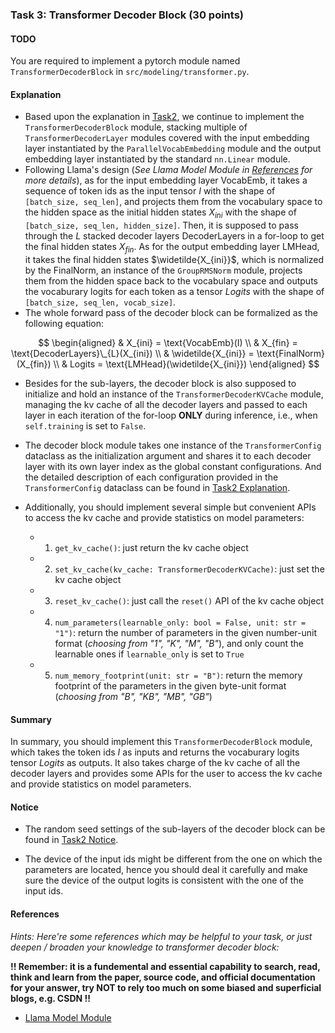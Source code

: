 ### Task 3: Transformer Decoder Block (30 points)


#### TODO

You are required to implement a pytorch module named `TransformerDecoderBlock` in `src/modeling/transformer.py`.


#### Explanation

* Based upon the explanation in [Task2](./task2.md), we continue to implement the `TransformerDecoderBlock` module, stacking multiple of `TransformerDecoderLayer` modules covered with the input embedding layer instantiated by the `ParallelVocabEmbedding` module and the output embedding layer instantiated by the standard `nn.Linear` module.
* Following Llama's design (*See Llama Model Module in [References](#references) for more details*), as for the input embedding layer $\text{VocabEmb}$, it takes a sequence of token ids as the input tensor $I$ with the shape of `[batch_size, seq_len]`, and projects them from the vocabulary space to the hidden space as the initial hidden states $X_{ini}$ with the shape of `[batch_size, seq_len, hidden_size]`. Then, it is supposed to pass through the $L$ stacked decoder layers $\text{DecoderLayers}$ in a for-loop to get the final hidden states $X_{fin}$. As for the output embedding layer $\text{LMHead}$, it takes the final hidden states $\widetilde{X_{ini}}$, which is normalized by the $\text{FinalNorm}$, an instance of the `GroupRMSNorm` module, projects them from the hidden space back to the vocabulary space and outputs the vocaburary logits for each token as a tensor $Logits$ with the shape of `[batch_size, seq_len, vocab_size]`.
* The whole forward pass of the decoder block can be formalized as the following equation:

$$
\begin{aligned}
& X_{ini} = \text{VocabEmb}(I) \\
& X_{fin} = \text{DecoderLayers}\_{L}(X_{ini}) \\
& \widetilde{X_{ini}} = \text{FinalNorm}(X_{fin}) \\
& Logits = \text{LMHead}(\widetilde{X_{ini}})
\end{aligned}
$$

* Besides for the sub-layers, the decoder block is also supposed to initialize and hold an instance of the `TransformerDecoderKVCache` module, managing the kv cache of all the decoder layers and passed to each layer in each iteration of the for-loop **ONLY** during inference, i.e., when `self.training` is set to `False`.

* The decoder block module takes one instance of the `TransformerConfig` dataclass as the initialization argument and shares it to each decoder layer with its own layer index as the global constant configurations. And the detailed description of each configuration provided in the `TransformerConfig` dataclass can be found in [Task2 Explanation](./task2.md#explanation).

* Additionally, you should implement several simple but convenient APIs to access the kv cache and provide statistics on model parameters:
    * 1. `get_kv_cache()`: just return the kv cache object
    * 2. `set_kv_cache(kv_cache: TransformerDecoderKVCache)`: just set the kv cache object
    * 3. `reset_kv_cache()`: just call the `reset()` API of the kv cache object
    * 4. `num_parameters(learnable_only: bool = False, unit: str = "1")`: return the number of parameters in the given number-unit format (*choosing from "1", "K", "M", "B"*), and only count the learnable ones if `learnable_only` is set to `True`
    * 5. `num_memory_footprint(unit: str = "B")`: return the memory footprint of the parameters in the given byte-unit format (*choosing from "B", "KB", "MB", "GB"*)


#### Summary

In summary, you should implement this `TransformerDecoderBlock` module, which takes the token ids $I$ as inputs and returns the vocaburary logits tensor $Logits$ as outputs. It also takes charge of the kv cache of all the decoder layers and provides some APIs for the user to access the kv cache and provide statistics on model parameters.


#### Notice

* The random seed settings of the sub-layers of the decoder block can be found in [Task2 Notice](./task2.md#notice).

* The device of the input ids might be different from the one on which the parameters are located, hence you should deal it carefully and make sure the device of the output logits is consistent with the one of the input ids.


#### References

*Hints: Here're some references which may be helpful to your task, or just deepen / broaden your knowledge to transformer decoder block:*

**!! Remember: it is a fundemental and essential capability to search, read, think and learn from the paper, source code, and official documentation for your answer, try NOT to rely too much on some biased and superficial blogs, e.g. CSDN !!**


* [Llama Model Module](https://github.com/huggingface/transformers/blob/main/src/transformers/models/llama/modeling_llama.py#L834)